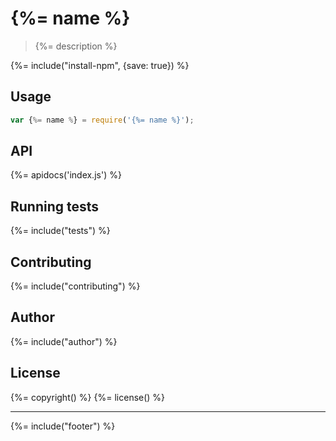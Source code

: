 # {%= name %}

> {%= description %}

{%= include("install-npm", {save: true}) %}

## Usage

```js
var {%= name %} = require('{%= name %}');
```

## API
{%= apidocs('index.js') %}

## Running tests
{%= include("tests") %}

## Contributing
{%= include("contributing") %}

## Author
{%= include("author") %}

## License
{%= copyright() %}
{%= license() %}

***

{%= include("footer") %}
